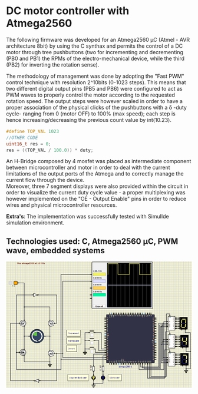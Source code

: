 # DC motor controller with Atmega2560

The following firmware was developed for an Atmega2560 µC (Atmel - AVR architecture 8bit) by using the C synthax and permits the control of a DC motor through tree pushbuttons (two for incrementing and decrementing (PB0 and PB1) the RPMs of the electro-mechanical device, while the third (PB2) for inverting the rotation sense).

The methodology of management was done by adopting the "Fast PWM" control technique with resolution 2^10bits (0-1023 steps).
This means that two different digital output pins (PB5 and PB6) were configured to act as PWM waves to properly control the motor according to the requested rotation speed.
The output steps were however scaled in order to have a proper association of the physical clicks of the pushbuttons with a δ -duty cycle- ranging from 0 (motor OFF) to 100% (max speed); each step is hence increasing/decreasing the previous count value by int(10.23). <br>
```c
#define TOP_VAL 1023
//OTHER CODE
uint16_t res = 0;
res = ((TOP_VAL / 100.0)) * duty;
``` 
An H-Bridge composed by 4 mosfet was placed as intermediate component between microcontroller and motor in order to deal with the current limitations of the output ports of the Atmega and to correctly manage the current flow through the device. <br>
Moreover, three 7 segment displays were also provided within the circuit in order to visualize the current duty cycle value - a proper multiplexing was however implemented on the "OE - Output Enable" pins in order to reduce wires and physical microcontroller resources.

**Extra's**: The implementation was successfully tested with SimulIde simulation environment.

## Technologies used: C, Atmega2560 µC, PWM wave, embedded systems
![Alt text](PWM_motor_control.png)







